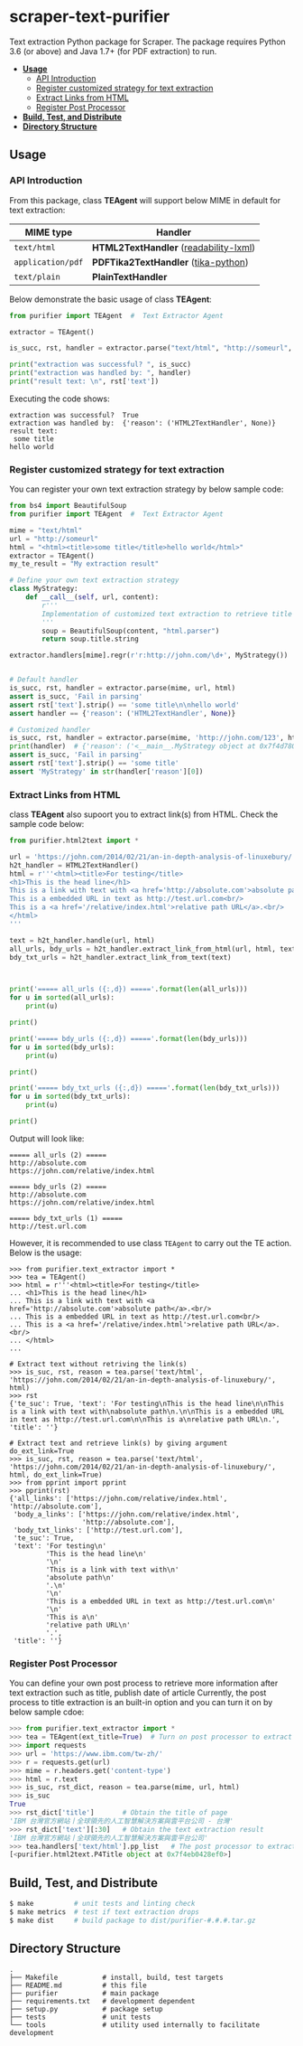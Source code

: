 # scraper-text-purifier
Text extraction Python package for Scraper. The package requires Python 3.6 (or above) and
Java 1.7+ (for PDF extraction) to run.
* [**Usage**](#usage)
    * [API Introduction](#api_usage)
    * [Register customized strategy for text extraction](#api_reg_strategy)
    * [Extract Links from HTML](#api_extract_links)
    * [Register Post Processor](#api_regr_pp)
* [**Build, Test, and Distribute**](#build_test_dist)
* [**Directory Structure**](#directory_struct)

## Usage  <a name='usage'/>
### API Introduction  <a name='api_usage'>
From this package, class **TEAgent** will support below MIME in default for text extraction:

MIME type    | Handler
------------ | -------------
 `text/html` | **HTML2TextHandler** ([readability-lxml](https://pypi.org/project/readability-lxml/))
 `application/pdf` | **PDFTika2TextHandler** ([tika-python](https://github.com/chrismattmann/tika-python))
 `text/plain` | **PlainTextHandler**

Below demonstrate the basic usage of class **TEAgent**:
```python
from purifier import TEAgent  #  Text Extractor Agent

extractor = TEAgent()

is_succ, rst, handler = extractor.parse("text/html", "http://someurl", "<html><title>some title</title>hello world</html>")

print("extraction was successful? ", is_succ)
print("extraction was handled by: ", handler)
print("result text: \n", rst['text'])
```

Executing the code shows:
```console
extraction was successful?  True
extraction was handled by:  {'reason': ('HTML2TextHandler', None)}
result text:
 some title
hello world
```

### Register customized strategy for text extraction <a name='api_reg_strategy'/>
You can register your own text extraction strategy by below sample code:
```python
from bs4 import BeautifulSoup
from purifier import TEAgent  #  Text Extractor Agent

mime = "text/html"
url = "http://someurl"
html = "<html><title>some title</title>hello world</html>"
extractor = TEAgent()
my_te_result = "My extraction result"

# Define your own text extraction strategy
class MyStrategy:
    def __call__(self, url, content):
        r'''
        Implementation of customized text extraction to retrieve title only
        '''
        soup = BeautifulSoup(content, "html.parser")
        return soup.title.string

extractor.handlers[mime].regr(r'r:http://john.com/\d+', MyStrategy())


# Default handler
is_succ, rst, handler = extractor.parse(mime, url, html)
assert is_succ, 'Fail in parsing'
assert rst['text'].strip() == 'some title\n\nhello world'
assert handler == {'reason': ('HTML2TextHandler', None)}

# Customized handler
is_succ, rst, handler = extractor.parse(mime, 'http://john.com/123', html)
print(handler)  # {'reason': ('<__main__.MyStrategy object at 0x7f4d78077ef0>', None)}
assert is_succ, 'Fail in parsing'
assert rst['text'].strip() == 'some title'
assert 'MyStrategy' in str(handler['reason'][0])
```

### Extract Links from HTML <a name='api_extract_links'/>
class **TEAgent** also supoort you to extract link(s) from HTML. Check the sample code below:
```python
from purifier.html2text import *

url = 'https://john.com/2014/02/21/an-in-depth-analysis-of-linuxebury/'
h2t_handler = HTML2TextHandler()
html = r'''<html><title>For testing</title>
<h1>This is the head line</h1>
This is a link with text with <a href='http://absolute.com'>absolute path</a>.<br/>
This is a embedded URL in text as http://test.url.com<br/>
This is a <a href='/relative/index.html'>relative path URL</a>.<br/>
</html>
'''

text = h2t_handler.handle(url, html)
all_urls, bdy_urls = h2t_handler.extract_link_from_html(url, html, text)
bdy_txt_urls = h2t_handler.extract_link_from_text(text)



print('===== all_urls ({:,d}) ====='.format(len(all_urls)))
for u in sorted(all_urls):
    print(u)

print()

print('===== bdy_urls ({:,d}) ====='.format(len(bdy_urls)))
for u in sorted(bdy_urls):
    print(u)

print()

print('===== bdy_txt_urls ({:,d}) ====='.format(len(bdy_txt_urls)))
for u in sorted(bdy_txt_urls):
    print(u)

print()
```
Output will look like:
```console
===== all_urls (2) =====
http://absolute.com
https://john.com/relative/index.html

===== bdy_urls (2) =====
http://absolute.com
https://john.com/relative/index.html

===== bdy_txt_urls (1) =====
http://test.url.com
```
However, it is recommended to use class `TEAgent` to carry out the TE action. Below is the usage:
```console
>>> from purifier.text_extractor import *
>>> tea = TEAgent()
>>> html = r'''<html><title>For testing</title>
... <h1>This is the head line</h1>
... This is a link with text with <a href='http://absolute.com'>absolute path</a>.<br/>
... This is a embedded URL in text as http://test.url.com<br/>
... This is a <a href='/relative/index.html'>relative path URL</a>.<br/>
... </html>
...

# Extract text without retriving the link(s)
>>> is_suc, rst, reason = tea.parse('text/html', 'https://john.com/2014/02/21/an-in-depth-analysis-of-linuxebury/', html)
>>> rst
{'te_suc': True, 'text': 'For testing\nThis is the head line\n\nThis is a link with text with\nabsolute path\n.\n\nThis is a embedded URL in text as http://test.url.com\n\nThis is a\nrelative path URL\n.', 'title': ''}

# Extract text and retrieve link(s) by giving argument do_ext_link=True
>>> is_suc, rst, reason = tea.parse('text/html', 'https://john.com/2014/02/21/an-in-depth-analysis-of-linuxebury/', html, do_ext_link=True)
>>> from pprint import pprint
>>> pprint(rst)
{'all_links': ['https://john.com/relative/index.html', 'http://absolute.com'],
 'body_a_links': ['https://john.com/relative/index.html',
                  'http://absolute.com'],
 'body_txt_links': ['http://test.url.com'],
 'te_suc': True,
 'text': 'For testing\n'
         'This is the head line\n'
         '\n'
         'This is a link with text with\n'
         'absolute path\n'
         '.\n'
         '\n'
         'This is a embedded URL in text as http://test.url.com\n'
         '\n'
         'This is a\n'
         'relative path URL\n'
         '.',
 'title': ''}
```
### Register Post Processor <a name='api_regr_pp'/>
You can define your own post process to retrieve more information after text extraction such as title, publish date of article
Currently, the post process to title extraction is an built-in option and you can turn it on by below sample cdoe:
```python
>>> from purifier.text_extractor import *
>>> tea = TEAgent(ext_title=True)  # Turn on post processor to extract title
>>> import requests
>>> url = 'https://www.ibm.com/tw-zh/'
>>> r = requests.get(url)
>>> mime = r.headers.get('content-type')
>>> html = r.text
>>> is_suc, rst_dict, reason = tea.parse(mime, url, html)
>>> is_suc
True
>>> rst_dict['title']       # Obtain the title of page
'IBM 台灣官方網站丨全球領先的人工智慧解決方案與雲平台公司 - 台灣'
>>> rst_dict['text'][:30]   # Obtain the text extraction result
'IBM 台灣官方網站丨全球領先的人工智慧解決方案與雲平台公司'
>>> tea.handlers['text/html'].pp_list   # The post processor to extract title
[<purifier.html2text.P4Title object at 0x7f4eb0428ef0>]
```

## Build, Test, and Distribute <a name='build_test_dist'/>
```bash
$ make          # unit tests and linting check
$ make metrics  # test if text extraction drops
$ make dist     # build package to dist/purifier-#.#.#.tar.gz
```

## Directory Structure  <a name='directory_struct'/>

```
.
├── Makefile           # install, build, test targets
├── README.md          # this file
├── purifier           # main package
├── requirements.txt   # development dependent 
├── setup.py           # package setup
├── tests              # unit tests
└── tools              # utility used internally to facilitate development
```
